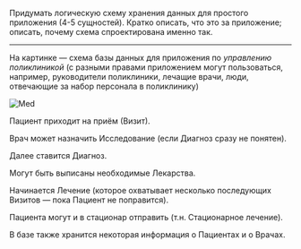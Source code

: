 Придумать логическую схему хранения данных для простого приложения (4-5 сущностей). Кратко описать, что это за приложение; описать, почему схема спроектирована именно так.

---

На картинке — схема базы данных для приложения по *управлению поликлиникой* (с разными правами приложением могут пользоваться, например, руководители поликлиники, лечащие врачи, люди, отвечающие за набор персонала в поликлинику)

![Med](.\MedDB2.png)

Пациент приходит на приём (Визит).

Врач может назначить Исследование (если Диагноз сразу не понятен).

Далее ставится Диагноз.

Могут быть выписаны необходимые Лекарства.

Начинается Лечение (которое охватывает несколько последующих Визитов — пока Пациент не поправится).

Пациента могут и в стационар отправить (т.н. Стационарное лечение).

В базе также хранится некоторая информация о Пациентах и о Врачах.